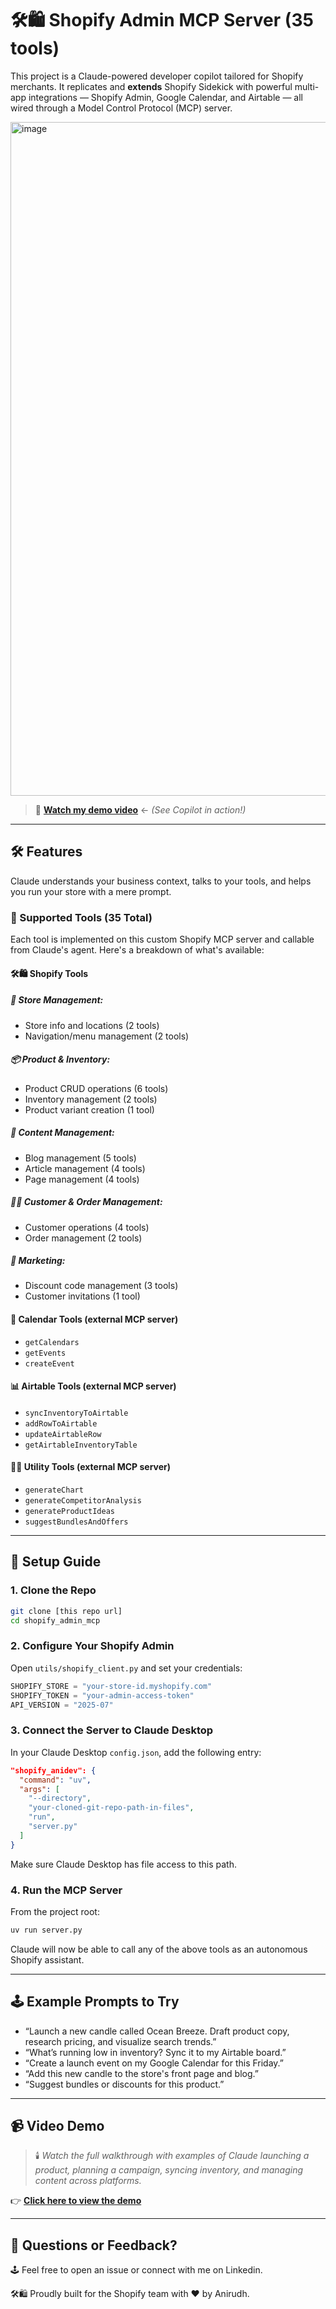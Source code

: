 # 🛠️🛍 Shopify Admin MCP Server (35 tools)

This project is a Claude-powered developer copilot tailored for Shopify merchants. It replicates and **extends** Shopify Sidekick with powerful multi-app integrations — Shopify Admin, Google Calendar, and Airtable — all wired through a Model Control Protocol (MCP) server.

<img width="1918" height="1078" alt="image" src="https://github.com/user-attachments/assets/0065aee5-9d44-4c69-a41f-a1e9cf48f673" />

> 🎥 **[Watch my demo video](https://youtu.be/QHsmf9cPQJc)** ← *(See Copilot in action!)*

---

## 🛠️ Features

Claude understands your business context, talks to your tools, and helps you run your store with a mere prompt.

### 🔧 Supported Tools (35 Total)

Each tool is implemented on this custom Shopify MCP server and callable from Claude's agent. Here's a breakdown of what's available:

#### 🛠️🛍 Shopify Tools  
##### 🏬 Store Management:

- Store info and locations (2 tools)
- Navigation/menu management (2 tools)

##### 📦 Product & Inventory:

- Product CRUD operations (6 tools)
- Inventory management (2 tools)
- Product variant creation (1 tool)

##### 📰 Content Management:

- Blog management (5 tools)
- Article management (4 tools)
- Page management (4 tools)

##### 👥📑 Customer & Order Management:

- Customer operations (4 tools)
- Order management (2 tools)

##### 📣 Marketing:

- Discount code management (3 tools)
- Customer invitations (1 tool)

#### 📆 Calendar Tools (external MCP server)

- `getCalendars`
- `getEvents`
- `createEvent`

#### 📊 Airtable Tools (external MCP server)

- `syncInventoryToAirtable`
- `addRowToAirtable`
- `updateAirtableRow`
- `getAirtableInventoryTable`

#### 🧠🧰 Utility Tools (external MCP server)

- `generateChart`
- `generateCompetitorAnalysis`
- `generateProductIdeas`
- `suggestBundlesAndOffers`


---

## 🚀 Setup Guide

### 1. Clone the Repo

```bash
git clone [this repo url]
cd shopify_admin_mcp
```

### 2. Configure Your Shopify Admin

Open `utils/shopify_client.py` and set your credentials:

```python
SHOPIFY_STORE = "your-store-id.myshopify.com"
SHOPIFY_TOKEN = "your-admin-access-token"
API_VERSION = "2025-07"
```

### 3. Connect the Server to Claude Desktop

In your Claude Desktop `config.json`, add the following entry:

```json
"shopify_anidev": {
  "command": "uv",
  "args": [
    "--directory",
    "your-cloned-git-repo-path-in-files",
    "run",
    "server.py"
  ]
}
```

Make sure Claude Desktop has file access to this path.

### 4. Run the MCP Server

From the project root:

```bash
uv run server.py
```

Claude will now be able to call any of the above tools as an autonomous Shopify assistant.

---

## 🕹 Example Prompts to Try

- “Launch a new candle called Ocean Breeze. Draft product copy, research pricing, and visualize search trends.”
- “What’s running low in inventory? Sync it to my Airtable board.”
- “Create a launch event on my Google Calendar for this Friday.”
- “Add this new candle to the store's front page and blog.”
- “Suggest bundles or discounts for this product.”

---

## 📹 Video Demo

> 🕯️ *Watch the full walkthrough with examples of Claude launching a product, planning a campaign, syncing inventory, and managing content across platforms.*

👉 **[Click here to view the demo](https://youtu.be/QHsmf9cPQJc)**

---

## 📩 Questions or Feedback?

🕹 Feel free to open an issue or connect with me on Linkedin. 

🛠️🛍 Proudly built for the Shopify team with ❤️ by Anirudh.
